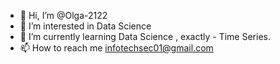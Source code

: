 - 👋 Hi, I’m @Olga-2122
- 👀 I’m interested in Data Science
- 🌱 I’m currently learning Data Science , exactly - Time Series.
- 📫 How to reach me infotechsec01@gmail.com
<!---
Olga-2122/Olga-2122 is a ✨ special ✨ repository because its `README.md` (this file) appears on your GitHub profile.
You can click the Preview link to take a look at your changes.
--->
